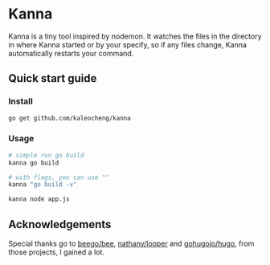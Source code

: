 # Kanna

Kanna is a tiny tool inspired by nodemon. It watches the files in the directory in where Kanna started or by your specify, 
so if any files change, Kanna automatically restarts your command.


## Quick start guide

### Install
```bash
go get github.com/kaleocheng/kanna
```
### Usage
```bash
# simple run go build
kanna go build

# with flags, you can use ""
kanna "go build -v"

kanna node app.js
```


## Acknowledgements 

Special thanks go to [beego/bee](https://github.com/beego/bee), [nathany/looper](https://github.com/nathany/looper/blob/master/watch.go) and [gohugoio/hugo](https://github.com/gohugoio/hugo), from those projects, I gained a lot.
